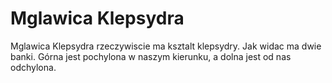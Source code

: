 # Mglawica Klepsydra

Mglawica Klepsydra rzeczywiscie ma ksztalt klepsydry. Jak widac ma dwie banki.
Górna jest pochylona w naszym kierunku, a dolna jest od nas odchylona.
